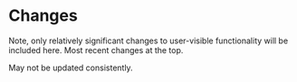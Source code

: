 # Changes

Note, only relatively significant changes to user-visible functionality will be included here. Most recent changes at the top.

May not be updated consistently.
